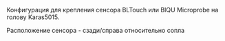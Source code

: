 Конфигурация для крепления сенсора BLTouch или BIQU Microprobe на голову Karas5015.

Расположение сенсора - сзади/справа относительно сопла
